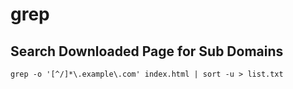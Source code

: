 # grep

## Search Downloaded Page for Sub Domains

```text
grep -o '[^/]*\.example\.com' index.html | sort -u > list.txt
```



